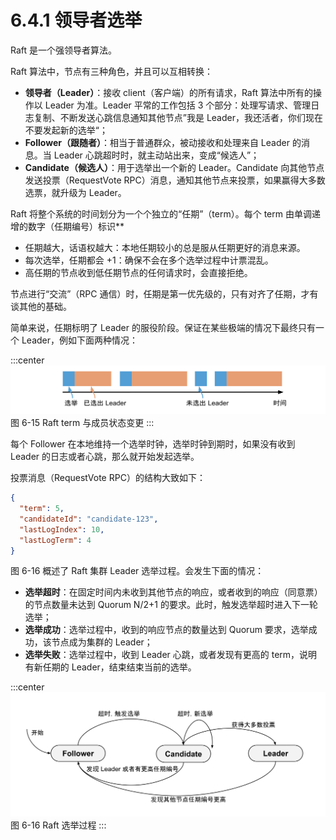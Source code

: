 # 6.4.1 领导者选举

Raft 是一个强领导者算法。

Raft 算法中，节点有三种角色，并且可以互相转换：

- **领导者（Leader）**：接收 client（客户端）的所有请求，Raft 算法中所有的操作以 Leader 为准。Leader 平常的工作包括 3 个部分：处理写请求、管理日志复制、不断发送心跳信息通知其他节点”我是 Leader，我还活者，你们现在不要发起新的选举“；
- **Follower（跟随者）**：相当于普通群众，被动接收和处理来自 Leader 的消息。当 Leader 心跳超时时，就主动站出来，变成“候选人”；
- **Candidate（候选人）**：用于选举出一个新的 Leader。Candidate 向其他节点发送投票（RequestVote RPC）消息，通知其他节点来投票，如果赢得大多数选票，就升级为 Leader。



Raft 将整个系统的时间划分为一个个独立的“任期”（term）。每个 term 由单调递增的数字（任期编号）标识**

- 任期越大，话语权越大：本地任期较小的总是服从任期更好的消息来源。
- 每次选举，任期都会 +1：确保不会在多个选举过程中计票混乱。
- 高任期的节点收到低任期节点的任何请求时，会直接拒绝。

节点进行“交流”（RPC 通信）时，任期是第一优先级的，只有对齐了任期，才有谈其他的基础。

简单来说，任期标明了 Leader 的服役阶段。保证在某些极端的情况下最终只有一个 Leader，例如下面两种情况：



:::center
  ![](../assets/raft-term.svg)
  图 6-15 Raft term 与成员状态变更
:::


每个 Follower 在本地维持一个选举时钟，选举时钟到期时，如果没有收到 Leader 的日志或者心跳，那么就开始发起选举。

投票消息（RequestVote RPC）的结构大致如下：

```json
{
  "term": 5,
  "candidateId": "candidate-123",
  "lastLogIndex": 10,
  "lastLogTerm": 4
}
```

图 6-16 概述了 Raft 集群 Leader 选举过程。会发生下面的情况：

- **选举超时**：在固定时间内未收到其他节点的响应，或者收到的响应（同意票）的节点数量未达到 Quorum N/2+1 的要求。此时，触发选举超时进入下一轮选举；
- **选举成功**：选举过程中，收到的响应节点的数量达到 Quorum 要求，选举成功，该节点成为集群的 Leader；
- **选举失败**：选举过程中，收到 Leader 心跳，或者发现有更高的 term，说明有新任期的 Leader，结束结束当前的选举。


:::center
  ![](../assets/raft-election.svg)
  图 6-16 Raft 选举过程
:::




	





